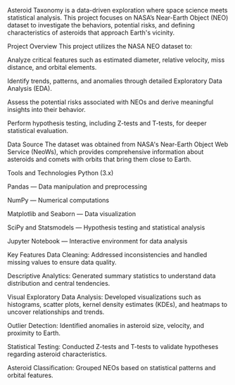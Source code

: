 Asteroid Taxonomy is a data-driven exploration where space science meets statistical analysis. This project focuses on NASA’s Near-Earth Object (NEO) dataset to investigate the behaviors, potential risks, and defining characteristics of asteroids that approach Earth's vicinity.

Project Overview
This project utilizes the NASA NEO dataset to:

Analyze critical features such as estimated diameter, relative velocity, miss distance, and orbital elements.

Identify trends, patterns, and anomalies through detailed Exploratory Data Analysis (EDA).

Assess the potential risks associated with NEOs and derive meaningful insights into their behavior.

Perform hypothesis testing, including Z-tests and T-tests, for deeper statistical evaluation.

Data Source
The dataset was obtained from NASA's Near-Earth Object Web Service (NeoWs), which provides comprehensive information about asteroids and comets with orbits that bring them close to Earth.

Tools and Technologies
Python (3.x)

Pandas — Data manipulation and preprocessing

NumPy — Numerical computations

Matplotlib and Seaborn — Data visualization

SciPy and Statsmodels — Hypothesis testing and statistical analysis

Jupyter Notebook — Interactive environment for data analysis

Key Features
Data Cleaning: Addressed inconsistencies and handled missing values to ensure data quality.

Descriptive Analytics: Generated summary statistics to understand data distribution and central tendencies.

Visual Exploratory Data Analysis: Developed visualizations such as histograms, scatter plots, kernel density estimates (KDEs), and heatmaps to uncover relationships and trends.

Outlier Detection: Identified anomalies in asteroid size, velocity, and proximity to Earth.

Statistical Testing: Conducted Z-tests and T-tests to validate hypotheses regarding asteroid characteristics.

Asteroid Classification: Grouped NEOs based on statistical patterns and orbital features.


